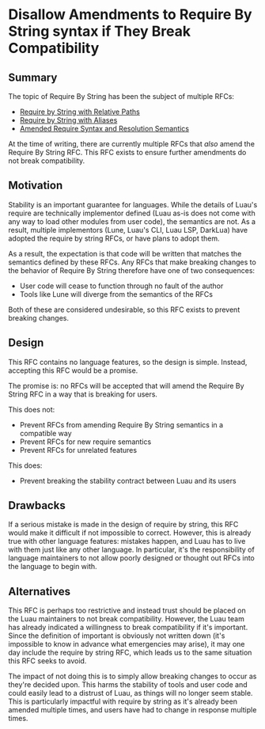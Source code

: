 # Disallow Amendments to Require By String syntax if They Break Compatibility

## Summary

The topic of Require By String has been the subject of multiple RFCs:

- [Require by String with Relative Paths](./new-require-by-string-semantics.md)
- [Require by String with Aliases](./require-by-string-aliases.md)
- [Amended Require Syntax and Resolution Semantics](./amended-require-resolution.md)

At the time of writing, there are currently multiple RFCs that _also_ amend the Require By String RFC. This RFC exists to ensure further amendments do not break compatibility.

## Motivation

Stability is an important guarantee for languages. While the details of Luau's require are technically implementor defined (Luau as-is does not come with any way to load other modules from user code), the semantics are not. As a result, multiple implementors (Lune, Luau's CLI, Luau LSP, DarkLua) have adopted the require by string RFCs, or have plans to adopt them.

As a result, the expectation is that code will be written that matches the semantics defined by these RFCs. Any RFCs that make breaking changes to the behavior of Require By String therefore have one of two consequences:

- User code will cease to function through no fault of the author
- Tools like Lune will diverge from the semantics of the RFCs

Both of these are considered undesirable, so this RFC exists to prevent breaking changes.

## Design

This RFC contains no language features, so the design is simple. Instead, accepting this RFC would be a promise.

The promise is: no RFCs will be accepted that will amend the Require By String RFC in a way that is breaking for users.

This does not:

- Prevent RFCs from amending Require By String semantics in a compatible way
- Prevent RFCs for new require semantics
- Prevent RFCs for unrelated features

This does:

- Prevent breaking the stability contract between Luau and its users

## Drawbacks

If a serious mistake is made in the design of require by string, this RFC would make it difficult if not impossible to correct. However, this is already true with other language features: mistakes happen, and Luau has to live with them just like any other language. In particular, it's the responsibility of language maintainers to not allow poorly designed or thought out RFCs into the language to begin with.

## Alternatives

This RFC is perhaps too restrictive and instead trust should be placed on the Luau maintainers to not break compatibility. However, the Luau team has already indicated a willingness to break compatibility if it's important. Since the definition of important is obviously not written down (it's impossible to know in advance what emergencies may arise), it may one day include the require by string RFC, which leads us to the same situation this RFC seeks to avoid.

The impact of not doing this is to simply allow breaking changes to occur as they're decided upon. This harms the stability of tools and user code and could easily lead to a distrust of Luau, as things will no longer seem stable. This is particularly impactful with require by string as it's already been amended multiple times, and users have had to change in response multiple times.
